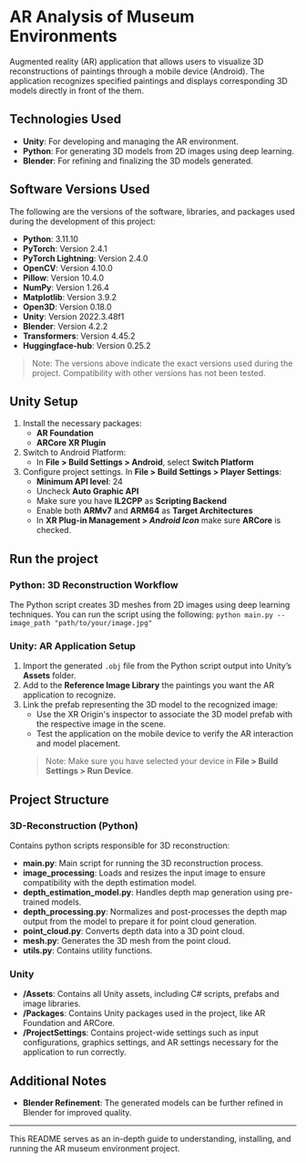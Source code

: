 # AR Analysis of Museum Environments
Augmented reality (AR) application that allows users to visualize 3D reconstructions of paintings through a mobile device (Android). 
The application recognizes specified paintings and displays corresponding 3D models directly in front of the them.

## Technologies Used
- **Unity**: For developing and managing the AR environment.
- **Python**: For generating 3D models from 2D images using deep learning.
- **Blender**: For refining and finalizing the 3D models generated.

## Software Versions Used
The following are the versions of the software, libraries, and packages used during the development of this project:
- **Python**: 3.11.10
- **PyTorch**: Version 2.4.1
- **PyTorch Lightning**: Version 2.4.0
- **OpenCV**: Version 4.10.0
- **Pillow**: Version 10.4.0
- **NumPy**: Version 1.26.4
- **Matplotlib**: Version 3.9.2
- **Open3D**: Version 0.18.0
- **Unity**: Version 2022.3.48f1
- **Blender**: Version 4.2.2
- **Transformers**: Version 4.45.2
- **Huggingface-hub**: Version 0.25.2

> Note: The versions above indicate the exact versions used during the project. Compatibility with other versions has not been tested.

## Unity Setup
1. Install the necessary packages:
   - **AR Foundation**
   - **ARCore XR Plugin**
2. Switch to Android Platform:
	- In **File > Build Settings > Android**, select **Switch Platform**
3. Configure project settings.
   In **File > Build Settings > Player Settings**:
   - **Minimum API level**: 24
   - Uncheck **Auto Graphic API**
   - Make sure you have **IL2CPP** as **Scripting Backend**
   - Enable both **ARMv7** and **ARM64** as **Target Architectures**
   - In **XR Plug-in Management > *Android Icon*** make sure **ARCore** is checked. 

## Run the project

### Python: 3D Reconstruction Workflow
The Python script creates 3D meshes from 2D images using deep learning techniques.
You can run the script using the following:
`python main.py --image_path "path/to/your/image.jpg"`

### Unity: AR Application Setup
1. Import the generated `.obj` file from the Python script output into Unity’s **Assets** folder.
2. Add to the **Reference Image Library** the paintings you want the AR application to recognize.
3. Link the prefab representing the 3D model to the recognized image:
   - Use the XR Origin's inspector to associate the 3D model prefab with the respective image in the scene.
   - Test the application on the mobile device to verify the AR interaction and model placement.
   > Note: Make sure you have selected your device in **File > Build Settings > Run Device**.

## Project Structure

### 3D-Reconstruction (Python)
Contains python scripts responsible for 3D reconstruction:
  - **main.py**: Main script for running the 3D reconstruction process.
  - **image_processing**: Loads and resizes the input image to ensure compatibility with the depth estimation model.
  - **depth_estimation_model.py**: Handles depth map generation using pre-trained models.
  - **depth_processing.py**: Normalizes and post-processes the depth map output from the model to prepare it for point cloud generation.
  - **point_cloud.py**: Converts depth data into a 3D point cloud.
  - **mesh.py**: Generates the 3D mesh from the point cloud.
  - **utils.py**: Contains utility functions.

### Unity
- **/Assets**: Contains all Unity assets, including C# scripts, prefabs and image libraries.
- **/Packages**: Contains Unity packages used in the project, like AR Foundation and ARCore.
- **/ProjectSettings**: Contains project-wide settings such as input configurations, graphics settings, and AR settings necessary for the application to run correctly.

## Additional Notes
- **Blender Refinement**: The generated models can be further refined in Blender for improved quality.

---

This README serves as an in-depth guide to understanding, installing, and running the AR museum environment project.
